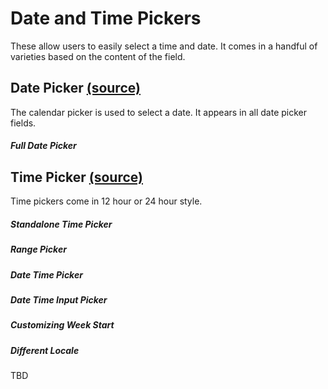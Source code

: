 Date and Time Pickers
=====================

These allow users to easily select a time and date. It comes in a handful of varieties based on the content of the field.

Date Picker [(source)](https://github.com/bullhorn/novo-elements/blob/master/src/elements/date-picker)
------------------------------------------------------------------------------------------------------

The calendar picker is used to select a date. It appears in all date picker fields.

##### Full Date Picker

<code-example example="date-picker"></code-example>

Time Picker [(source)](https://github.com/bullhorn/novo-elements/blob/master/src/elements/time-picker)
------------------------------------------------------------------------------------------------------

Time pickers come in 12 hour or 24 hour style.

##### Standalone Time Picker

<code-example example="time-picker"></code-example>

##### Range Picker

<code-example example="date-range"></code-example>

##### Date Time Picker

<code-example example="date-time"></code-example>

##### Date Time Input Picker

<code-example example="date-time-input"></code-example>

##### Customizing Week Start

<code-example example="week-start"></code-example>

##### Different Locale

TBD